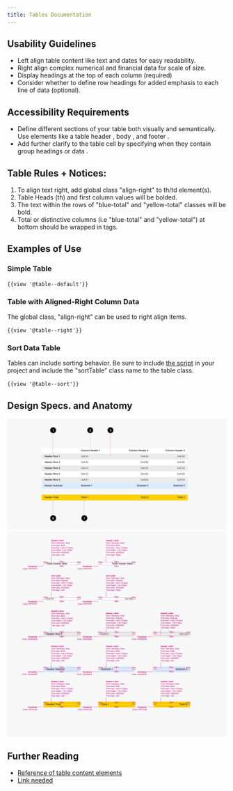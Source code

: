 ```yaml
---
title: Tables Documentation
---
```

## Usability Guidelines

* Left align table content like text and dates for easy readability.
* Right align complex numerical and financial data for scale of size.
* Display headings at the top of each column (required)
* Consider whether to define row headings for added emphasis to each line of data (optional).

## Accessibility Requirements

* Define different sections of your table both visually and semantically. Use elements like a table header <thead>, body <tbody>, and footer <tfoot>.
* Add further clarify to the table cell by specifying when they contain group headings <th> or data <td>.

<h2>Table Rules + Notices:</h2>

1. To align text right, add global class "align-right" to th/td element(s).
2. Table Heads (th) and first column values will be bolded.
3. The text within the rows of "blue-total" and "yellow-total" classes will be bold.
4. Total or distinctive columns (i.e "blue-total" and "yellow-total") at bottom should be wrapped in <tfoot> tags.

<h2>Examples of Use</h2>

<h3>Simple Table</h3>

```
{{view '@table--default'}}

```
<h3>Table with Aligned-Right Column Data</h3>
The global class, "align-right" can be used to right align items.

```
{{view '@table--right'}}

```

<h3>Sort Data Table</h3>
Tables can include sorting behavior. Be sure to include <a href="/build/docs/installation/download.html">the script</a> in your project and include the "sortTable" class name to the table class.

```
{{view '@table--sort'}}

```

## Design Specs. and Anatomy
<img class="doc-images" title="Table Anatomy" src="/build/docs/img/Table/table-anatomy.jpg"/>
<img class="doc-images" title="Table Specs" src="/build/docs/img/Table/table-specs.jpg"/>


## Further Reading

* [Reference of table content elements](https://developer.mozilla.org/en-US/docs/Web/HTML/Element/table)
* [Link needed](https://www.w3.org/WAI/tutorials/tables/)
